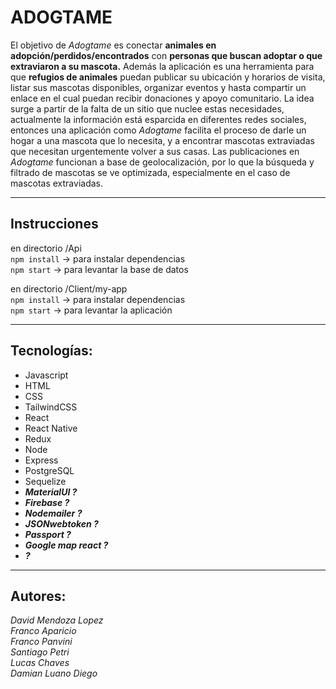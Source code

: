 # ADOGTAME

El objetivo de *Adogtame* es conectar **animales en adopción/perdidos/encontrados** con **personas que buscan adoptar o que extraviaron a su mascota.** Además la aplicación es una herramienta para que **refugios de animales** puedan publicar su ubicación y horarios de visita, listar sus mascotas disponibles, organizar eventos y hasta compartir un enlace en el cual puedan recibir donaciones y apoyo comunitario. La idea surge a partir de la falta de un sitio que nuclee estas necesidades, actualmente la información está esparcida en diferentes redes sociales, entonces una aplicación como *Adogtame* facilita el proceso de darle un hogar a una mascota que lo necesita, y a encontrar mascotas extraviadas que necesitan urgentemente volver a sus casas. Las publicaciones en *Adogtame* funcionan a base de geolocalización, por lo que la búsqueda y filtrado de mascotas se ve optimizada, especialmente en el caso de mascotas extraviadas.

<hr />

## Instrucciones

en directorio /Api <br />
`npm install` → para instalar dependencias <br />
`npm start` → para levantar la base de datos <br />

en directorio /Client/my-app <br />
`npm install` → para instalar dependencias <br />
`npm start` → para levantar la aplicación <br />

<hr />

## Tecnologías:
- Javascript
- HTML
- CSS
- TailwindCSS
- React
- React Native
- Redux
- Node
- Express
- PostgreSQL
- Sequelize
- ***MaterialUI ?***
- ***Firebase ?***
- ***Nodemailer ?***
- ***JSONwebtoken ?***
- ***Passport ?***
- ***Google map react ?***
- ***?***

<hr />

## Autores:
*David Mendoza Lopez <br />
Franco Aparicio <br />
Franco Panvini <br />
Santiago Petri <br />
Lucas Chaves <br />
Damian Luano Diego* <br />

